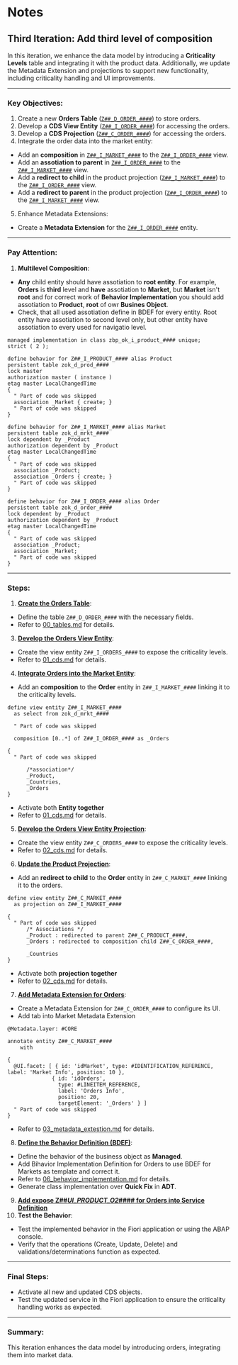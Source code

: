 # Notes
## Third Iteration: Add third level of composition
In this iteration, we enhance the data model by introducing a **Criticality Levels** table and integrating it with the product data. Additionally, we update the Metadata Extension and projections to support new functionality, including criticality handling and UI improvements.

---
### Key Objectives:
1. Create a new **Orders Table** ([`Z##_D_ORDER_####`](./00_tables.md)) to store orders.
2. Develop a **CDS View Entity** ([`Z##_I_ORDER_####`](./01_cds.md)) for accessing the orders.
2. Develop a **CDS Projection** ([`Z##_C_ORDER_####`](./01_cds.md)) for accessing the orders.
3. Integrate the order data into the market entity:
  - Add an **composition** in [`Z##_I_MARKET_####`](./02_cds.md) to the [`Z##_I_ORDER_####`](./01_cds.md) view.
  - Add an **assotiation to parent** in [`Z##_I_ORDER_####`](./02_cds.md) to the [`Z##_I_MARKET_####`](./01_cds.md) view.
  - Add a **redirect to child** in the product projection ([`Z##_I_MARKET_####`](./02_cds.md)) to the [`Z##_I_ORDER_####`](./02_cds.md) view.
  - Add a **redirect to parent** in the product projection ([`Z##_I_ORDER_####`](./02_cds.md)) to the [`Z##_I_MARKET_####`](./02_cds.md) view.
5. Enhance Metadata Extensions:
  - Create a **Metadata Extension** for the [`Z##_I_ORDER_####`](./04_metadata_extension.md) entity.

---
### Pay Attention:
1. **Multilevel Composition**:
  - **Any** child entity should have assotiation to **root entity**. For example, **Orders** is **third** level and **have** assotiation to **Market**, but **Market** isn't **root** and for correct work of **Behavior Implementation** you should add assotiation to **Product**, **root** of owr **Busines Object**.
  - Check, that all used assotiation define in BDEF for every entity. Root entity have assotiation to second level only, but other entity have assotiation to every used for navigatio level.
  ```ABAP
  managed implementation in class zbp_ok_i_product_#### unique;
  strict ( 2 );

  define behavior for Z##_I_PRODUCT_#### alias Product
  persistent table zok_d_prod_####
  lock master
  authorization master ( instance )
  etag master LocalChangedTime
  {
    " Part of code was skipped
    association _Market { create; }
    " Part of code was skipped
  }

  define behavior for Z##_I_MARKET_#### alias Market
  persistent table zok_d_mrkt_####
  lock dependent by _Product
  authorization dependent by _Product
  etag master LocalChangedTime
  {
    " Part of code was skipped
    association _Product;
    association _Orders { create; }
    " Part of code was skipped
  }

  define behavior for Z##_I_ORDER_#### alias Order
  persistent table zok_d_order_####
  lock dependent by _Product
  authorization dependent by _Product
  etag master LocalChangedTime
  {
    " Part of code was skipped
    association _Product;
    association _Market;
    " Part of code was skipped
  }
```
---
### Steps:
1. **[Create the Orders Table](./00_tables.md)**:
  - Define the table `Z##_D_ORDER_####` with the necessary fields.
  - Refer to [00_tables.md](./00_tables.md) for details.
3. **[Develop the Orders View Entity](./01_cds.md)**:
  - Create the view entity `Z##_I_ORDERS_####` to expose the criticality levels.
  - Refer to [01_cds.md](./01_cds.md) for details.
4. **[Integrate Orders into the Market Entity](./02_cds.md)**:
  - Add an **composition** to the **Order** entity in `Z##_I_MARKET_####` linking it to the criticality levels.
  ```ABAP
  define view entity Z##_I_MARKET_####
    as select from zok_d_mrkt_####

    " Part of code was skipped

    composition [0..*] of Z##_I_ORDER_#### as _Orders

  {
    " Part of code was skipped

        /*association*/
        _Product,
        _Countries,
        _Orders
  }
  ```
  - Activate both **Entity** **together**
  - Refer to [01_cds.md](./01_cds.md) for details.
5. **[Develop the Orders View Entity Projection](./02_cds.md)**:
  - Create the view entity `Z##_C_ORDERS_####` to expose the criticality levels.
  - Refer to [02_cds.md](./02_cds.md) for details.
6. **[Update the Product Projection](./02_cds.md)**:
  - Add an **redirect to child** to the **Order** entity in `Z##_C_MARKET_####` linking it to the orders.
  ```ABAP
  define view entity Z##_C_MARKET_####
    as projection on Z##_I_MARKET_####

  {
    " Part of code was skipped
        /* Associations */
        _Product : redirected to parent Z##_C_PRODUCT_####,
        _Orders : redirected to composition child Z##_C_ORDER_####,

        _Countries
  }
  ```
  - Activate both **projection** **together**
  - Refer to [02_cds.md](./02_cds.md) for details.
7. **[Add Metadata Extension for Orders](./03_metadata_extestion.md)**:
  - Create a Metadata Extension for `Z##_C_ORDER_####` to configure its UI.
  - Add tab into Market Metadata Extension
  ```ABAP
  @Metadata.layer: #CORE

  annotate entity Z##_C_MARKET_####
      with

  {
    @UI.facet: [ { id: 'idMarket', type: #IDENTIFICATION_REFERENCE, label: 'Market Info', position: 10 },
                { id: 'idOrders',
                  type: #LINEITEM_REFERENCE,
                  label: 'Orders Info',
                  position: 20,
                  targetElement: '_Orders' } ]
    " Part of code was skipped
  }
  ```
  - Refer to [03_metadata_extestion.md](./03_metadata_extestion.md) for details.
8. **[Define the Behavior Definition (BDEF)](./06_behavior_implementation.md)**:
  - Define the behavior of the business object as **Managed**.
  - Add Bihavior Implementation Definition for Orders to use BDEF for Markets as template and correct it.
  - Refer to [06_behavior_implementation.md](./06_behavior_definition.md) for details.
  - Generate class implementation over **Quick Fix** in **ADT**.
9. **[Add expose Z##_UI_PRODUCT_O2_#### for Orders into Service Definition ](./04_service.md)**
9. **Test the Behavior**:
  - Test the implemented behavior in the Fiori application or using the ABAP console.
  - Verify that the operations (Create, Update, Delete) and validations/determinations function as expected.
---
### Final Steps:
- Activate all new and updated CDS objects.
- Test the updated service in the Fiori application to ensure the criticality handling works as expected.
---
### Summary:
This iteration enhances the data model by introducing orders, integrating them into market data.